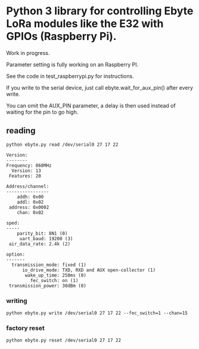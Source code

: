 # Python 3 library for controlling Ebyte LoRa modules like the E32 with GPIOs (Raspberry Pi).

Work in progress.

Parameter setting is fully working on an Raspberry PI.

See the code in test_raspberrypi.py for instructions.

If you write to the serial device, just call ebyte.wait_for_aux_pin() after every write.

You can omit the AUX_PIN parameter, a delay is then used instead of waiting for the pin to go high.

## reading

```python ebyte.py read /dev/serial0 27 17 22```


```
Version:
--------
Frequency: 868MHz
  Version: 13
 Features: 20

Address/channel:
----------------
    addh: 0x00
    addl: 0x02
 address: 0x0002
    chan: 0x02

sped:
-----
    parity_bit: 8N1 (0)
     uart_baud: 19200 (3)
 air_data_rate: 2.4k (2)

option:
-------
  transmission_mode: fixed (1)
      io_drive_mode: TXD, RXD and AUX open-collector (1)
       wake_up_time: 250ms (0)
         fec_switch: on (1)
 transmission_power: 30dBm (0)
 ```

### writing

```python ebyte.py write /dev/serial0 27 17 22 --fec_switch=1 --chan=15```

### factory reset

```python ebyte.py reset /dev/serial0 27 17 22```
